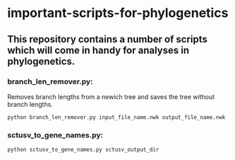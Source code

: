 # important-scripts-for-phylogenetics
This repository contains a number of scripts which will come in handy for analyses in phylogenetics.
--
### branch_len_remover.py: 
Removes branch lengths from a newich tree and saves the tree without branch lengths.
  
  `python branch_len_remover.py input_file_name.nwk output_file_name.nwk`

### sctusv_to_gene_names.py: 
  `python sctusv_to_gene_names.py sctusv_output_dir`
